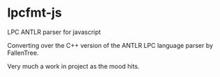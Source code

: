 # lpcfmt-js
LPC ANTLR parser for javascript

Converting over the C++ version of the ANTLR LPC language parser by FallenTree.

Very much a work in project as the mood hits.
